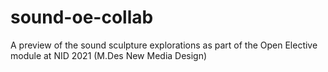 # sound-oe-collab
A preview of the sound sculpture explorations as part of the Open Elective module at NID 2021 (M.Des New Media Design)
